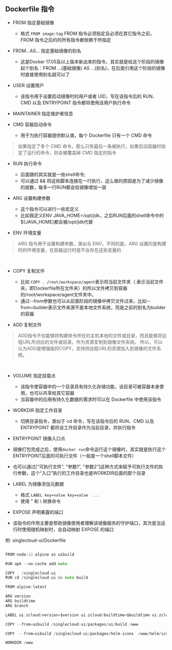 ## Dockerfile 指令



* FROM	指定基础镜像
  * 格式 `FROM image:tag`
  FROM 指令必须指定且必须在其它指令之前，FROM 指令之后的的所有指令都依赖于所指定

* FROM…AS… 指定基础镜像的别名
  * 这是Docker 17.05及以上版本新出来的指令，其实就是给这个阶段的镜像起个别名：FROM ...(基础镜像) AS ...(别名)，在后面引用这个阶段的镜像时直接使用别名就可以了

* USER 设置用户
  * 该指令用于设置启动镜像时的用户或者 UID，写在该指令后的 RUN、CMD 以及 ENTRYPOINT 指令都将使用该用户执行命令


* MAINTAINER 指定维护者信息

* CMD 容器启动命令
  * 用于为执行容器提供默认值，每个 Dockerfile 只有一个 CMD 命令
> 如果指定了多个 CMD 命令，那么只有最后一条被执行，如果启动容器时指定了运行的命令，则会被覆盖掉 CMD 指定的指令

* RUN 执行命令
  * 后面跟的其实就是一些shell命令;
  * 可以通过 && 将这些脚本连接在一行执行，这么做的原因是为了减少镜像的层数，每多一行RUN都会给镜像增加一层

* ARG	设置构建参数
  * 这个指令可以进行一些宏定义
  * 比如我定义ENV JAVA_HOME=/opt/jdk，之后RUN后面的shell命令中的${JAVA_HOME}都会被/opt/jdk代替

* ENV	环境变量

> ARG 指令用于设置构建参数，类似与 ENV，不同的是，ARG 设置的是构建时的环境变量，在容器运行时是不会存在这些变量的

&emsp;

* COPY	复制文件
  * 比如 `COPY . /root/workspace/agent`表示将当前文件夹（.表示当前文件夹，即Dockerfile所在文件夹）的所以文件拷贝到容器的/root/workspace/agent文件夹中。
  * 通过--from参数也可以从前面阶段的镜像中拷贝文件过来，比如--from=builder表示文件来源不是本地文件系统，而是之前的别名为builder的容器

* ADD 复制文件 

> ADD指令不仅能够将构建命令所在的主机本地的文件或目录，而且能够将远程URL所对应的文件或目录，作为资源复制到镜像文件系统。
所以，可以认为ADD是增强版的COPY，支持将远程URL的资源加入到镜像的文件系统。

&emsp;

* VOLUME 指定挂载点
  * 该指令使容器中的一个目录具有持久化存储功能，该目录可被容器本身使用，也可以共享给其它容器
  * 当容器中的应用有持久化数据的需求时可以在 Dockerfile 中使用该指令

* WORKDIR	指定工作目录
  * 切换目录指令，类似于 cd 命令，写在该指令后的 RUN、CMD 以及 ENTRYPOINT 都将该工作目录作为当前目录，并执行指令

* ENTRYPOINT	镜像入口点
 * 镜像打包完成之后，使用`docker run`命令运行这个镜像时，其实就是执行这个ENTRYPOINT后面的可执行文件（一般是一个shell脚本文件）
 * 也可以通过["可执行文件", "参数1", "参数2"]这种方式来赋予可执行文件的执行参数，这个“入口”执行的工作目录也是WORKDIR后面的那个目录 

* LABEL 为镜像添加元数据
  * 格式 `LABEL key=value key=value  ...`
  * 使用 " 和 \ 转换命令


* EXPOSE 声明暴露的端口
 * 该指令的作用主要是帮助镜像使用者理解该镜像服务的守护端口，其次是当运行时使用随机映射时，会自动映射 EXPOSE 的端口


附: singlecloud-ui/Dockerfile

```go

FROM node:12-alpine as uibuild

RUN apk --no-cache add make

COPY . /singlecloud-ui
RUN cd /singlecloud-ui && make build

FROM alpine:latest

ARG version
ARG buildtime
ARG branch

LABEL ui.zcloud/version=$version ui.zcloud/buildtime=$buildtime ui.zcloud/branch=$branch

COPY --from=uibuild /singlecloud-ui/packages/ui/build /www

COPY  --from=uibuild /singlecloud-ui/packages/helm-icons  /www/helm/icons/

WORKDIR /www

```